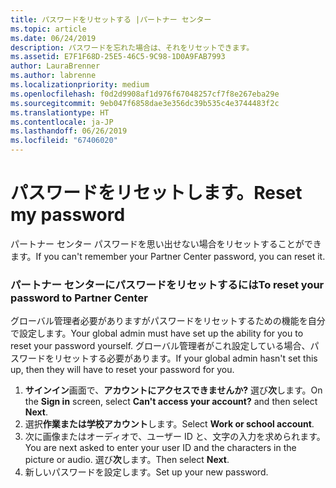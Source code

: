 ```yaml
---
title: パスワードをリセットする |パートナー センター
ms.topic: article
ms.date: 06/24/2019
description: パスワードを忘れた場合は、それをリセットできます。
ms.assetid: E7F1F68D-25E5-46C5-9C98-1D0A9FAB7993
author: LauraBrenner
ms.author: labrenne
ms.localizationpriority: medium
ms.openlocfilehash: f0d2d9908af1d976f67048257cf7f8e267eba29e
ms.sourcegitcommit: 9eb047f6858dae3e356dc39b535c4e3744483f2c
ms.translationtype: HT
ms.contentlocale: ja-JP
ms.lasthandoff: 06/26/2019
ms.locfileid: "67406020"
---
```

# <a name="reset-my-password"></a><span data-ttu-id="b22f7-103">パスワードをリセットします。</span><span class="sxs-lookup"><span data-stu-id="b22f7-103">Reset my password</span></span>

<span data-ttu-id="b22f7-104">パートナー センター パスワードを思い出せない場合をリセットすることができます。</span><span class="sxs-lookup"><span data-stu-id="b22f7-104">If you can't remember your Partner Center password, you can reset it.</span></span>

### <a name="to-reset-your-password-to-partner-center"></a><span data-ttu-id="b22f7-105">パートナー センターにパスワードをリセットするには</span><span class="sxs-lookup"><span data-stu-id="b22f7-105">To reset your password to Partner Center</span></span>

<span data-ttu-id="b22f7-106">グローバル管理者必要がありますがパスワードをリセットするための機能を自分で設定します。</span><span class="sxs-lookup"><span data-stu-id="b22f7-106">Your global admin must have set up the ability for you to reset your password yourself.</span></span> <span data-ttu-id="b22f7-107">グローバル管理者がこれ設定している場合、パスワードをリセットする必要があります。</span><span class="sxs-lookup"><span data-stu-id="b22f7-107">If your global admin hasn't set this up, then they will have to reset your password for you.</span></span> 

1. <span data-ttu-id="b22f7-108">**サインイン**画面で、**アカウントにアクセスできませんか?** 選び**次**します。</span><span class="sxs-lookup"><span data-stu-id="b22f7-108">On the **Sign in** screen, select **Can't access your account?** and then select **Next**.</span></span>
2. <span data-ttu-id="b22f7-109">選択**作業または学校アカウント**します。</span><span class="sxs-lookup"><span data-stu-id="b22f7-109">Select **Work or school account**.</span></span>
3. <span data-ttu-id="b22f7-110">次に画像またはオーディオで、ユーザー ID と、文字の入力を求められます。</span><span class="sxs-lookup"><span data-stu-id="b22f7-110">You are next asked to enter your user ID and the characters in the picture or audio.</span></span> <span data-ttu-id="b22f7-111">選び**次**します。</span><span class="sxs-lookup"><span data-stu-id="b22f7-111">Then select **Next**.</span></span>
4. <span data-ttu-id="b22f7-112">新しいパスワードを設定します。</span><span class="sxs-lookup"><span data-stu-id="b22f7-112">Set up your new password.</span></span>
